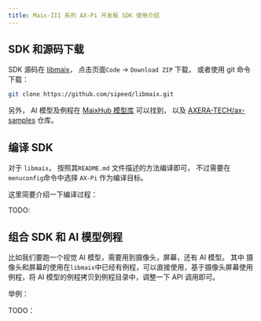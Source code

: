 ```yaml
---
title: Maix-III 系列 AX-Pi 开发板 SDK 使用介绍
---
```


## SDK 和源码下载

SDK 源码在 [libmaix](https://github.com/sipeed/libmaix)， 点击页面`Code` -> `Download ZIP` 下载， 或者使用 git 命令下载：

```bash
git clone https://github.com/sipeed/libmaix.git
```

另外， AI 模型及例程在 [MaixHub 模型库](https://maixhub.com/model/zoo) 可以找到， 以及 [AXERA-TECH/ax-samples](https://github.com/AXERA-TECH/ax-samples) 仓库。


## 编译 SDK

对于 `libmaix`， 按照其`README.md` 文件描述的方法编译即可， 不过需要在`menuconfig`命令中选择 `AX-Pi` 作为编译目标。

这里简要介绍一下编译过程：

TODO:

## 组合 SDK 和 AI 模型例程

比如我们要跑一个视觉 AI 模型，需要用到摄像头，屏幕，还有 AI 模型。
其中 摄像头和屏幕的使用在`libmaix`中已经有例程，可以直接使用，基于摄像头屏幕使用例程，将 AI 模型的例程拷贝到例程目录中，调整一下 API 调用即可。

举例：

TODO：




